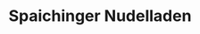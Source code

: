---
title: "Spaichinger Nudelladen"
url: /spaichingen/spaichinger-nudelladen/
shop: Lebensmittel
---